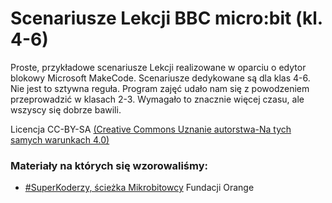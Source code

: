 # Scenariusze Lekcji BBC micro:bit (kl. 4-6)

Proste, przykładowe scenariusze Lekcji realizowane w oparciu o edytor blokowy Microsoft MakeCode. Scenariusze dedykowane są dla klas 4-6. Nie jest to sztywna reguła. Program zajęć udało nam się z powodzeniem przeprowadzić w klasach 2-3. Wymagało to znacznie więcej czasu, ale wszyscy się dobrze bawili.

Licencja CC-BY-SA [(Creative Commons Uznanie autorstwa-Na tych samych warunkach 4.0)](https://creativecommons.org/licenses/by-sa/4.0/legalcode.pl)

### Materiały na których się wzorowaliśmy:

- [#SuperKoderzy, ścieżka Mikrobitowcy](https://superkoderzy.pl/scenariusze/mikrobitowcy/) Fundacji Orange
